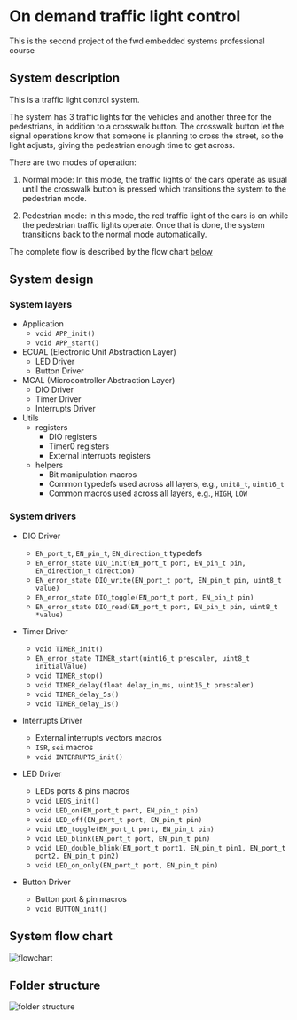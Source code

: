 # On demand traffic light control

This is the second project of the fwd embedded systems professional course

## System description

This is a traffic light control system.

The system has 3 traffic lights for the vehicles and another three for the pedestrians, in addition to a crosswalk button. The crosswalk button let the signal operations know that someone is planning to cross the street, so the light adjusts, giving the pedestrian enough time to get across.

There are two modes of operation:

1. Normal mode: In this mode, the traffic lights of the cars operate as usual until the crosswalk button is pressed which transitions the system to the pedestrian mode.

2. Pedestrian mode: In this mode, the red traffic light of the cars is on while the pedestrian traffic lights operate. Once that is done, the system transitions back to the normal mode automatically.

The complete flow is described by the flow chart [below](#system-flow-chart)

## System design

### System layers

- Application
  - `void APP_init()`
  - `void APP_start()`
- ECUAL (Electronic Unit Abstraction Layer)
  - LED Driver
  - Button Driver
- MCAL (Microcontroller Abstraction Layer)
  - DIO Driver
  - Timer Driver
  - Interrupts Driver
- Utils
  - registers
    - DIO registers
    - Timer0 registers
    - External interrupts registers
  - helpers
    - Bit manipulation macros
    - Common typedefs used across all layers, e.g., `unit8_t`, `uint16_t`
    - Common macros used across all layers, e.g., `HIGH`, `LOW`

### System drivers

- DIO Driver

  - `EN_port_t`, `EN_pin_t`, `EN_direction_t` typedefs
  - `EN_error_state DIO_init(EN_port_t port, EN_pin_t pin, EN_direction_t direction)`
  - `EN_error_state DIO_write(EN_port_t port, EN_pin_t pin, uint8_t value)`
  - `EN_error_state DIO_toggle(EN_port_t port, EN_pin_t pin)`
  - `EN_error_state DIO_read(EN_port_t port, EN_pin_t pin, uint8_t *value)`

- Timer Driver

  - `void TIMER_init()`
  - `EN_error_state TIMER_start(uint16_t prescaler, uint8_t initialValue)`
  - `void TIMER_stop()`
  - `void TIMER_delay(float delay_in_ms, uint16_t prescaler)`
  - `void TIMER_delay_5s()`
  - `void TIMER_delay_1s()`

- Interrupts Driver

  - External interrupts vectors macros
  - `ISR`, `sei` macros
  - `void INTERRUPTS_init()`

- LED Driver

  - LEDs ports & pins macros
  - `void LEDS_init()`
  - `void LED_on(EN_port_t port, EN_pin_t pin)`
  - `void LED_off(EN_port_t port, EN_pin_t pin)`
  - `void LED_toggle(EN_port_t port, EN_pin_t pin)`
  - `void LED_blink(EN_port_t port, EN_pin_t pin)`
  - `void LED_double_blink(EN_port_t port1, EN_pin_t pin1, EN_port_t port2, EN_pin_t pin2)`
  - `void LED_on_only(EN_port_t port, EN_pin_t pin)`

- Button Driver
  - Button port & pin macros
  - `void BUTTON_init()`

## System flow chart
![flowchart](https://user-images.githubusercontent.com/76496317/199082231-ed8e28b7-f274-40a1-91bc-5737ca78b1c6.png)

## Folder structure
![folder structure](https://user-images.githubusercontent.com/76496317/199083994-b0dbed93-c8c6-41e0-bc1b-26e8746d05b2.png)

